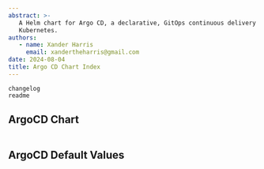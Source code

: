 ```yaml
---
abstract: >-
   A Helm chart for Argo CD, a declarative, GitOps continuous delivery tool for
   Kubernetes.
authors:
   - name: Xander Harris
     email: xandertheharris@gmail.com
date: 2024-08-04
title: Argo CD Chart Index
---
```


```{toctree}
changelog
readme
```

## ArgoCD Chart

```{autoyaml} charts/argo-cd/Chart.yaml
```

## ArgoCD Default Values

```{autoyaml} charts/argo-cd/values.yaml
```
